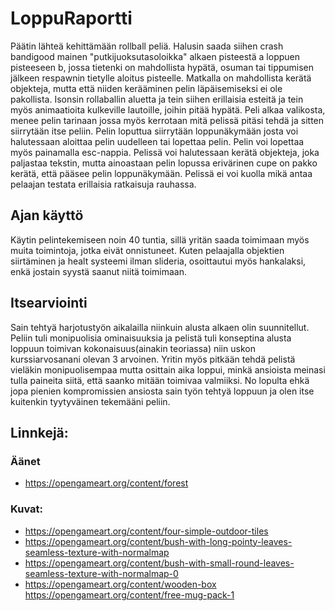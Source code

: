 # LoppuRaportti

Päätin lähteä kehittämään rollball peliä. Halusin saada siihen crash bandigood mainen "putkijuoksutasoloikka" alkaen pisteestä
a loppuen pisteeseen b, jossa tietenki on mahdollista hypätä, 
osuman tai tippumisen jälkeen respawnin tietylle aloitus pisteelle. Matkalla on mahdollista kerätä objekteja,
mutta että niiden kerääminen pelin läpäisemiseksi ei ole pakollista. Isonsin rollaballin aluetta ja tein siihen erillaisia esteitä ja
 tein myös animaatioita kulkeville lautoille, joihin pitää hypätä.
Peli alkaa valikosta, menee pelin tarinaan jossa myös kerrotaan mitä pelissä pitäsi tehdä ja sitten siirrytään itse peliin.
Pelin loputtua siirrytään loppunäkymään josta voi halutessaan aloittaa pelin uudelleen tai lopettaa pelin. Pelin voi lopettaa myös painamalla
esc-nappia.
Pelissä voi halutessaan kerätä objekteja, joka paljastaa tekstin, mutta ainoastaan pelin lopussa erivärinen cupe on pakko kerätä, että pääsee pelin loppunäkymään. 
Pelissä ei voi kuolla mikä antaa pelaajan testata erillaisia ratkaisuja rauhassa.

## Ajan käyttö

Käytin pelintekemiseen noin 40 tuntia, sillä yritän saada toimimaan myös muita toimintoja, jotka eivät onnistuneet. 
Kuten pelaajalla objektien siirtäminen ja healt systeemi ilman slideria, osoittautui myös hankalaksi, enkä jostain syystä saanut niitä toimimaan. 


## Itsearviointi

Sain tehtyä harjotustyön aikalailla niinkuin alusta alkaen olin suunnitellut. Peliin tuli monipuolisia ominaisuuksia ja pelistä tuli konseptina alusta loppuun toimivan kokonaisuus(ainakin teoriassa) niin uskon 
kurssiarvosanani olevan 3 arvoinen. Yritin myös pitkään tehdä pelistä vieläkin monipuolisempaa mutta osittain aika loppui, 
minkä ansioista meinasi tulla paineita siitä, että saanko mitään toimivaa valmiiksi. No lopulta ehkä jopa pienien kompromissien ansiosta sain työn tehtyä loppuun ja olen itse kuitenkin tyytyväinen tekemääni peliin.


## Linnkejä: 

### Äänet

* https://opengameart.org/content/forest


### Kuvat:

* https://opengameart.org/content/four-simple-outdoor-tiles
* https://opengameart.org/content/bush-with-long-pointy-leaves-seamless-texture-with-normalmap
* https://opengameart.org/content/bush-with-small-round-leaves-seamless-texture-with-normalmap-0
* https://opengameart.org/content/wooden-box
https://opengameart.org/content/free-mug-pack-1
